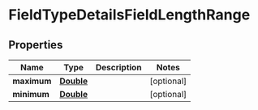 

# FieldTypeDetailsFieldLengthRange


## Properties

| Name | Type | Description | Notes |
|------------ | ------------- | ------------- | -------------|
|**maximum** | [**Double**](Double.md) |  |  [optional] |
|**minimum** | [**Double**](Double.md) |  |  [optional] |



